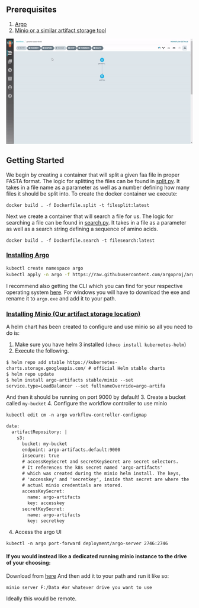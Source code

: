 
## Prerequisites
1. [Argo](#argo)
2. [Minio or a similar artifact storage tool](#minio)

![execution](./execution.gif)
## Getting Started
We begin by creating a container that will split a given faa file in proper FASTA format. The logic for splitting the files can be found in [split.py](./split.py). It takes in a file name as a parameter as well as a number defining how many files it should be split into. To create the docker container we execute:
```
docker build . -f Dockerfile.split -t filesplit:latest
```
Next we create a container that will search a file for us. The logic for searching a file can be found in [search.py](./search.py). It takes in a file as a parameter as well as a search string defining a sequence of amino acids.
```
docker build . -f Dockerfile.search -t filesearch:latest
```

### [Installing Argo](#argo)
```bash
kubectl create namespace argo
kubectl apply -n argo -f https://raw.githubusercontent.com/argoproj/argo/stable/manifests/install.yaml
```
I recommend also getting the CLI which you can find for your respective operating system [here](https://github.com/argoproj/argo/releases).
For windows you will have to download the exe and rename it to `argo.exe` and add it to your path.

### [Installing Minio (Our artifact storage location)](#minio)
A helm chart has been created to configure and use minio so all you need to do is:
1. Make sure you have helm 3 installed (`choco install kubernetes-helm`)
2. Execute the following.
```
$ helm repo add stable https://kubernetes-charts.storage.googleapis.com/ # official Helm stable charts
$ helm repo update
$ helm install argo-artifacts stable/minio --set service.type=LoadBalancer --set fullnameOverride=argo-artifa
```
And then it should be running on port 9000 by default!
3. Create a bucket called `my-bucket`
4. Configure the workflow controller to use minio
```
kubectl edit cm -n argo workflow-controller-configmap
```
```
data:
  artifactRepository: |
    s3:
      bucket: my-bucket
      endpoint: argo-artifacts.default:9000
      insecure: true
      # accessKeySecret and secretKeySecret are secret selectors.
      # It references the k8s secret named 'argo-artifacts'
      # which was created during the minio helm install. The keys,
      # 'accesskey' and 'secretkey', inside that secret are where the
      # actual minio credentials are stored.
      accessKeySecret:
        name: argo-artifacts
        key: accesskey
      secretKeySecret:
        name: argo-artifacts
        key: secretkey
```
4. Access the argo UI
```
kubectl -n argo port-forward deployment/argo-server 2746:2746
```

#### If you would instead like a dedicated running minio instance to the drive of your choosing:
Download from [here](https://min.io/download#/)
And then add it to your path and run it like so:
```
minio server F:/Data #or whatever drive you want to use
```
Ideally this would be remote.
